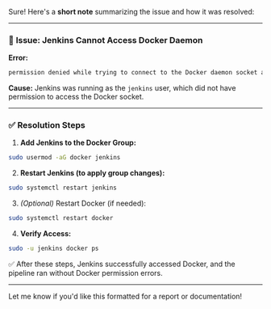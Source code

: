 Sure! Here's a **short note** summarizing the issue and how it was resolved:

---

### 🔧 **Issue: Jenkins Cannot Access Docker Daemon**

**Error:**

```bash
permission denied while trying to connect to the Docker daemon socket at unix:///var/run/docker.sock
```

**Cause:**
Jenkins was running as the `jenkins` user, which did not have permission to access the Docker socket.

---

### ✅ **Resolution Steps**

1. **Add Jenkins to the Docker Group:**

```bash
sudo usermod -aG docker jenkins
```

2. **Restart Jenkins (to apply group changes):**

```bash
sudo systemctl restart jenkins
```

3. *(Optional)* Restart Docker (if needed):

```bash
sudo systemctl restart docker
```

4. **Verify Access:**

```bash
sudo -u jenkins docker ps
```

✅ After these steps, Jenkins successfully accessed Docker, and the pipeline ran without Docker permission errors.

---

Let me know if you'd like this formatted for a report or documentation!
